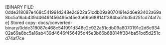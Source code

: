 [BINARY FILE: 0dde318087e468c541991d348e2c922a51cdb09a8070191e2d6e93402a69a8bc5a16ab439d4646f456495d45e3b66b68814ff384ba51bd5d251cd74af7ce]
Stored copy: docs/converted-binary/0dde318087e468c541991d348e2c922a51cdb09a8070191e2d6e93402a69a8bc5a16ab439d4646f456495d45e3b66b68814ff384ba51bd5d251cd74af7ce
